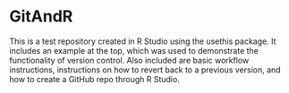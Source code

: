 # GitAndR
This is a test repository created in R Studio using the usethis package. It includes an example at the top, which was used 
to demonstrate the functionality of version control. Also included are basic workflow instructions, instructions
on how to revert back to a previous version, and how to create a GitHub repo through R Studio. 
